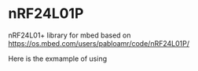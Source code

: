 # nRF24L01P
nRF24L01+ library for mbed based on https://os.mbed.com/users/pabloamr/code/nRF24L01P/

Here is the exmample of using 
